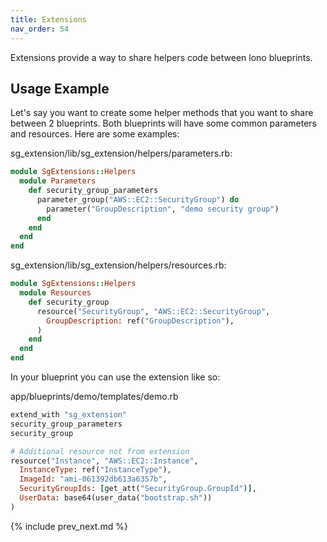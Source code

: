 ```yaml
---
title: Extensions
nav_order: 54
---
```


Extensions provide a way to share helpers code between lono blueprints.

## Usage Example

Let's say you want to create some helper methods that you want to share between 2 blueprints.  Both blueprints will have some common parameters and resources.  Here are some examples:

sg_extension/lib/sg_extension/helpers/parameters.rb:

```ruby
module SgExtensions::Helpers
  module Parameters
    def security_group_parameters
      parameter_group("AWS::EC2::SecurityGroup") do
        parameter("GroupDescription", "demo security group")
      end
    end
  end
end
```

sg_extension/lib/sg_extension/helpers/resources.rb:

```ruby
module SgExtensions::Helpers
  module Resources
    def security_group
      resource("SecurityGroup", "AWS::EC2::SecurityGroup",
        GroupDescription: ref("GroupDescription"),
      )
    end
  end
end
```

In your blueprint you can use the extension like so:

app/blueprints/demo/templates/demo.rb

```ruby
extend_with "sg_extension"
security_group_parameters
security_group

# Additional resource not from extension
resource("Instance", "AWS::EC2::Instance",
  InstanceType: ref("InstanceType"),
  ImageId: "ami-061392db613a6357b",
  SecurityGroupIds: [get_att("SecurityGroup.GroupId")],
  UserData: base64(user_data("bootstrap.sh"))
)
```

{% include prev_next.md %}

